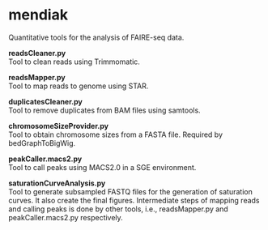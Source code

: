 # mendiak
Quantitative tools for the analysis of FAIRE-seq data.  

**readsCleaner.py**  
Tool to clean reads using Trimmomatic.

**readsMapper.py**  
Tool to map reads to genome using STAR.

**duplicatesCleaner.py**  
Tool to remove duplicates from BAM files using samtools.

**chromosomeSizeProvider.py**  
Tool to obtain chromosome sizes from a FASTA file. Required by bedGraphToBigWig.

**peakCaller.macs2.py**  
Tool to call peaks using MACS2.0 in a SGE environment.

**saturationCurveAnalysis.py**  
Tool to generate subsampled FASTQ files for the generation of saturation curves. It also create the final figures. Intermediate steps of mapping reads and calling peaks is done by other tools, i.e., readsMapper.py and peakCaller.macs2.py respectively.
